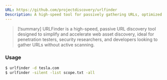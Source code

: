 ```yaml
---
URL: https://github.com/projectdiscovery/urlfinder
Description: A high-speed tool for passively gathering URLs, optimized for efficient and comprehensive web asset discovery without active scanning.
---
```

>[!summary]
>URLFinder is a high-speed, passive URL discovery tool designed to simplify and accelerate web asset discovery, ideal for penetration testers, security researchers, and developers looking to gather URLs without active scanning.

### Usage

```bash
$ urlfinder -d tesla.com
$ urlfinder -silent -list scope.txt -all
```